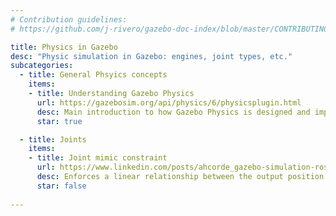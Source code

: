 ```yaml
---
# Contribution guidelines:
# https://github.com/j-rivero/gazebo-doc-index/blob/master/CONTRIBUTING.md

title: Physics in Gazebo
desc: "Physic simulation in Gazebo: engines, joint types, etc."
subcategories:     
  - title: General Phsyics concepts
    items:
    - title: Understanding Gazebo Physics
      url: https://gazebosim.org/api/physics/6/physicsplugin.html
      desc: Main introduction to how Gazebo Physics is designed and implemented
      star: true

  - title: Joints
    items:
    - title: Joint mimic constraint
      url: https://www.linkedin.com/posts/ahcorde_gazebo-simulation-ros-activity-7125851561464872960-aA0X
      desc: Enforces a linear relationship between the output position of two joint axes (previosly known in Gazebo Classic as gearbox joint)
      star: false
 
---
```


